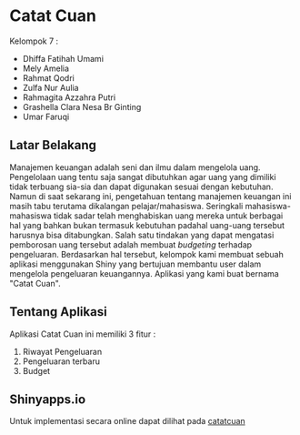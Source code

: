 # Catat Cuan
Kelompok 7 :
- Dhiffa Fatihah Umami
- Mely Amelia
- Rahmat Qodri
- Zulfa Nur Aulia
- Rahmagita Azzahra Putri
- Grashella Clara Nesa Br Ginting
- Umar Faruqi

## Latar Belakang
Manajemen keuangan adalah seni dan ilmu dalam mengelola uang. Pengelolaan uang tentu saja sangat dibutuhkan agar uang yang dimiliki tidak terbuang sia-sia dan dapat digunakan sesuai dengan kebutuhan. Namun di saat sekarang ini, pengetahuan tentang manajemen keuangan ini masih tabu terutama dikalangan pelajar/mahasiswa. Seringkali mahasiswa-mahasiswa tidak sadar telah menghabiskan uang mereka untuk berbagai hal yang bahkan bukan termasuk kebutuhan padahal uang-uang tersebut harusnya bisa ditabungkan. Salah satu tindakan yang dapat mengatasi pemborosan uang tersebut adalah membuat _budgeting_ terhadap pengeluaran. Berdasarkan hal tersebut, kelompok kami membuat sebuah aplikasi menggunakan Shiny yang bertujuan membantu user dalam mengelola pengeluaran keuangannya. Aplikasi yang kami buat bernama "Catat Cuan".

## Tentang Aplikasi
Aplikasi Catat Cuan ini memiliki 3 fitur :
1. Riwayat Pengeluaran
2. Pengeluaran terbaru
3. Budget

## Shinyapps.io
Untuk implementasi secara online dapat dilihat pada [catatcuan](https://mlyamelia.shinyapps.io/catatcuan/)
